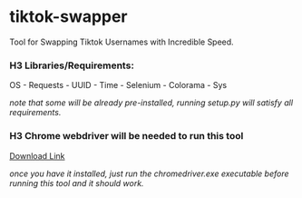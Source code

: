# tiktok-swapper
Tool for Swapping Tiktok Usernames with Incredible Speed.

### H3 **Libraries/Requirements:**
OS - Requests - UUID - Time - Selenium - Colorama - Sys

*note that some will be already pre-installed, running setup.py will satisfy all requirements.*

### H3 **Chrome webdriver will be needed to run this tool**
[Download Link](https://chromedriver.chromium.org/downloads) 

*once you have it installed, just run the chromedriver.exe executable before running this tool and it should work.*
